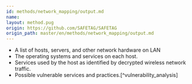 ```yaml
---
id: methods/network_mapping/output.md
name: 
layout: method.pug
origin: https://github.com/SAFETAG/SAFETAG
origin_path: master/en/methods/network_mapping/output.md
---
```


  * A list of hosts, servers, and other network hardware on LAN
  * The operating systems and services on each host.
  * Services used by the host as identified by decrypted wireless network traffic.
  * Possible vulnerable services and practices.[^vulnerability_analysis]

